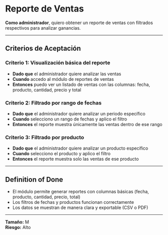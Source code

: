 # Reporte de Ventas

**Como administrador**, quiero obtener un reporte de ventas con filtrados respectivos para analizar ganancias.

---

## Criterios de Aceptación

### Criterio 1: Visualización básica del reporte
- **Dado que** el administrador quiere analizar las ventas  
- **Cuando** accedo al módulo de reportes de ventas  
- **Entonces** puedo ver un listado de ventas con las columnas: fecha, producto, cantidad, precio y total

### Criterio 2: Filtrado por rango de fechas
- **Dado que** el administrador quiere analizar un periodo específico  
- **Cuando** selecciono un rango de fechas y aplico el filtro  
- **Entonces** el reporte muestra únicamente las ventas dentro de ese rango

### Criterio 3: Filtrado por producto
- **Dado que** el administrador quiere analizar un producto específico  
- **Cuando** selecciono el producto y aplico el filtro  
- **Entonces** el reporte muestra solo las ventas de ese producto

---

## Definition of Done
- El módulo permite generar reportes con columnas básicas (fecha, producto, cantidad, precio, total)  
- Los filtros de fechas y productos funcionan correctamente  
- Los datos se muestran de manera clara y exportable (CSV o PDF)

---

**Tamaño:** M  
**Riesgo:** Alto
